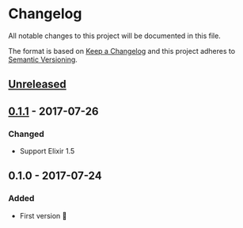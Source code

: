 # Changelog
All notable changes to this project will be documented in this file.

The format is based on [Keep a Changelog](http://keepachangelog.com/en/1.0.0/)
and this project adheres to [Semantic Versioning](http://semver.org/spec/v2.0.0.html).

## [Unreleased]

## [0.1.1] - 2017-07-26
### Changed
- Support Elixir 1.5

## 0.1.0 - 2017-07-24
### Added
- First version 🎉

[Unreleased]: https://github.com/SoftwareMansion/elixir-xattr/compare/v0.1.1...HEAD
[0.1.1]: https://github.com/SoftwareMansion/elixir-xattr/compare/v0.1.0...v0.1.1

